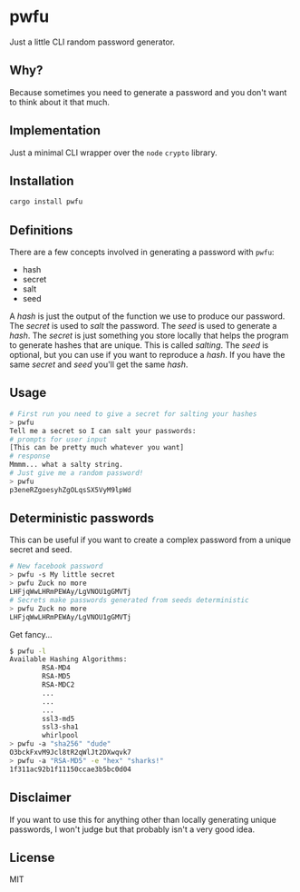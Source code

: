 # pwfu

Just a little CLI random password generator.

## Why?

Because sometimes you need to generate a password and you don't want to think about it that much.

## Implementation

Just a minimal CLI wrapper over the `node` `crypto` library.

## Installation

```bash
cargo install pwfu
```

## Definitions

There are a few concepts involved in generating a password with `pwfu`:
- hash
- secret
- salt
- seed

A *hash* is just the output of the function we use to produce our password.
The *secret* is used to *salt* the password.
The *seed* is used to generate a *hash*.
The *secret* is just something you store locally that helps the program to generate hashes that are unique. This is called *salting*.
The *seed* is optional, but you can use if you want to reproduce a *hash*. If you have the same *secret* and *seed* you'll get the same *hash*.

## Usage

```bash
# First run you need to give a secret for salting your hashes
> pwfu
Tell me a secret so I can salt your passwords:
# prompts for user input
[This can be pretty much whatever you want]
# response
Mmmm... what a salty string.
# Just give me a random password!
> pwfu
p3eneRZgoesyhZgOLqsSX5VyM9lpWd
```
## Deterministic passwords

This can be useful if you want to create a complex password from a unique secret and seed.

```bash
# New facebook password
> pwfu -s My little secret
> pwfu Zuck no more
LHFjqWwLHRmPEWAy/LgVNOU1gGMVTj
# Secrets make passwords generated from seeds deterministic
> pwfu Zuck no more
LHFjqWwLHRmPEWAy/LgVNOU1gGMVTj
```

Get fancy...
```bash
$ pwfu -l
Available Hashing Algorithms:
        RSA-MD4
        RSA-MD5
        RSA-MDC2
        ...
        ...
        ...
        ssl3-md5
        ssl3-sha1
        whirlpool
> pwfu -a "sha256" "dude"
O3bckFxvM9Jcl8tR2qWlJt2DXwqvk7
> pwfu -a "RSA-MD5" -e "hex" "sharks!"
1f311ac92b1f11150ccae3b5bc0d04
```

## Disclaimer

If you want to use this for anything other than locally generating unique passwords, I won't judge but that probably isn't a very good idea.

## License

MIT
